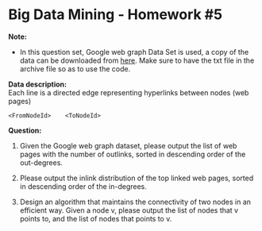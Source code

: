 # Big Data Mining - Homework #5  
  
**Note:**  
  
- In this question set, Google web graph Data Set is used, a copy of the data can be downloaded from [here](http://snap.stanford.edu/data/web-Google.html). Make sure to have the txt file in the archive file so as to use the code.  

**Data description:**  
Each line is a directed edge representing hyperlinks between nodes (web pages)  
```  
<FromNodeId>	<ToNodeId>
```  
  
**Question:**  
  
1. Given the Google web graph dataset, please output the list of web pages with the number of outlinks, sorted in descending order of the out-degrees.  
  
2. Please output the inlink distribution of the top linked web pages, sorted in descending order of the in-degrees.  
  
3. Design an algorithm that maintains the connectivity of two nodes in an efficient way. Given a node v, please output the list of nodes that v points to, and the list of nodes that points to v.  